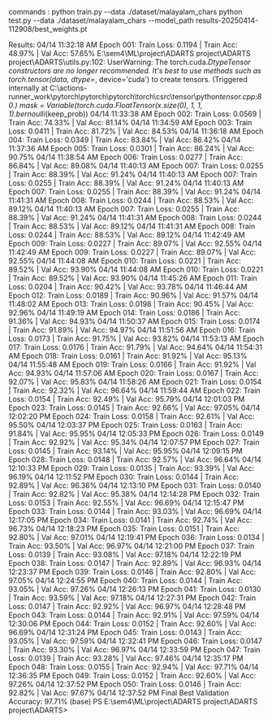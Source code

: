 commands :
python train.py --data ./dataset/malayalam_chars
python test.py --data ./dataset/malayalam_chars --model_path results-20250414-112908/best_weights.pt

Results:
04/14 11:32:18 AM Epoch 001: Train Loss: 0.1194 | Train Acc: 48.97% | Val Acc: 57.65%
E:\sem4\ML\project\ADARTS project\ADARTS project\ADARTS\utils.py:102: UserWarning: The torch.cuda._DtypeTensor constructors are no longer recommended. It's best to use methods such as torch.tensor(data, dtype=_, device='cuda') to create tensors. (Triggered internally at C:\actions-runner_work\pytorch\pytorch\pytorch\torch\csrc\tensor\python*tensor.cpp:80.)
mask = Variable(torch.cuda.FloatTensor(x.size(0), 1, 1, 1).bernoulli*(keep_prob))
04/14 11:33:38 AM Epoch 002: Train Loss: 0.0569 | Train Acc: 74.33% | Val Acc: 81.14%
04/14 11:34:59 AM Epoch 003: Train Loss: 0.0411 | Train Acc: 81.72% | Val Acc: 84.53%
04/14 11:36:18 AM Epoch 004: Train Loss: 0.0349 | Train Acc: 83.84% | Val Acc: 86.42%
04/14 11:37:36 AM Epoch 005: Train Loss: 0.0301 | Train Acc: 86.24% | Val Acc: 90.75%
04/14 11:38:54 AM Epoch 006: Train Loss: 0.0277 | Train Acc: 86.84% | Val Acc: 89.08%
04/14 11:40:13 AM Epoch 007: Train Loss: 0.0255 | Train Acc: 88.39% | Val Acc: 91.24%
04/14 11:40:13 AM Epoch 007: Train Loss: 0.0255 | Train Acc: 88.39% | Val Acc: 91.24%
04/14 11:40:13 AM Epoch 007: Train Loss: 0.0255 | Train Acc: 88.39% | Val Acc: 91.24%
04/14 11:41:31 AM Epoch 008: Train Loss: 0.0244 | Train Acc: 88.53% | Val Acc: 89.12%
04/14 11:40:13 AM Epoch 007: Train Loss: 0.0255 | Train Acc: 88.39% | Val Acc: 91.24%
04/14 11:41:31 AM Epoch 008: Train Loss: 0.0244 | Train Acc: 88.53% | Val Acc: 89.12%
04/14 11:41:31 AM Epoch 008: Train Loss: 0.0244 | Train Acc: 88.53% | Val Acc: 89.12%
04/14 11:42:49 AM Epoch 009: Train Loss: 0.0227 | Train Acc: 89.07% | Val Acc: 92.55%
04/14 11:42:49 AM Epoch 009: Train Loss: 0.0227 | Train Acc: 89.07% | Val Acc: 92.55%
04/14 11:44:08 AM Epoch 010: Train Loss: 0.0221 | Train Acc: 89.52% | Val Acc: 93.90%
04/14 11:44:08 AM Epoch 010: Train Loss: 0.0221 | Train Acc: 89.52% | Val Acc: 93.90%
04/14 11:45:26 AM Epoch 011: Train Loss: 0.0204 | Train Acc: 90.42% | Val Acc: 93.78%
04/14 11:46:44 AM Epoch 012: Train Loss: 0.0189 | Train Acc: 90.96% | Val Acc: 91.57%
04/14 11:48:02 AM Epoch 013: Train Loss: 0.0198 | Train Acc: 90.45% | Val Acc: 92.96%
04/14 11:49:19 AM Epoch 014: Train Loss: 0.0186 | Train Acc: 91.36% | Val Acc: 94.93%
04/14 11:50:37 AM Epoch 015: Train Loss: 0.0174 | Train Acc: 91.89% | Val Acc: 94.97%
04/14 11:51:56 AM Epoch 016: Train Loss: 0.0173 | Train Acc: 91.75% | Val Acc: 93.82%
04/14 11:53:13 AM Epoch 017: Train Loss: 0.0176 | Train Acc: 91.79% | Val Acc: 94.64%
04/14 11:54:31 AM Epoch 018: Train Loss: 0.0161 | Train Acc: 91.92% | Val Acc: 95.13%
04/14 11:55:48 AM Epoch 019: Train Loss: 0.0166 | Train Acc: 91.92% | Val Acc: 94.93%
04/14 11:57:06 AM Epoch 020: Train Loss: 0.0167 | Train Acc: 92.07% | Val Acc: 95.83%
04/14 11:58:26 AM Epoch 021: Train Loss: 0.0154 | Train Acc: 92.32% | Val Acc: 96.64%
04/14 11:59:44 AM Epoch 022: Train Loss: 0.0154 | Train Acc: 92.49% | Val Acc: 95.79%
04/14 12:01:03 PM Epoch 023: Train Loss: 0.0145 | Train Acc: 92.66% | Val Acc: 97.05%
04/14 12:02:20 PM Epoch 024: Train Loss: 0.0158 | Train Acc: 92.61% | Val Acc: 95.50%
04/14 12:03:37 PM Epoch 025: Train Loss: 0.0163 | Train Acc: 91.84% | Val Acc: 95.95%
04/14 12:05:33 PM Epoch 026: Train Loss: 0.0149 | Train Acc: 92.92% | Val Acc: 95.34%
04/14 12:07:57 PM Epoch 027: Train Loss: 0.0145 | Train Acc: 93.14% | Val Acc: 95.95%
04/14 12:09:15 PM Epoch 028: Train Loss: 0.0148 | Train Acc: 92.57% | Val Acc: 96.64%
04/14 12:10:33 PM Epoch 029: Train Loss: 0.0135 | Train Acc: 93.39% | Val Acc: 96.19%
04/14 12:11:52 PM Epoch 030: Train Loss: 0.0144 | Train Acc: 92.89% | Val Acc: 96.36%
04/14 12:13:10 PM Epoch 031: Train Loss: 0.0140 | Train Acc: 92.82% | Val Acc: 95.38%
04/14 12:14:28 PM Epoch 032: Train Loss: 0.0153 | Train Acc: 92.55% | Val Acc: 96.69%
04/14 12:15:47 PM Epoch 033: Train Loss: 0.0144 | Train Acc: 93.03% | Val Acc: 96.69%
04/14 12:17:05 PM Epoch 034: Train Loss: 0.0141 | Train Acc: 92.74% | Val Acc: 96.73%
04/14 12:18:23 PM Epoch 035: Train Loss: 0.0151 | Train Acc: 92.80% | Val Acc: 97.01%
04/14 12:19:41 PM Epoch 036: Train Loss: 0.0134 | Train Acc: 93.50% | Val Acc: 96.97%
04/14 12:21:00 PM Epoch 037: Train Loss: 0.0139 | Train Acc: 93.08% | Val Acc: 97.18%
04/14 12:22:19 PM Epoch 038: Train Loss: 0.0147 | Train Acc: 92.89% | Val Acc: 96.93%
04/14 12:23:37 PM Epoch 039: Train Loss: 0.0146 | Train Acc: 92.80% | Val Acc: 97.05%
04/14 12:24:55 PM Epoch 040: Train Loss: 0.0144 | Train Acc: 93.05% | Val Acc: 97.26%
04/14 12:26:13 PM Epoch 041: Train Loss: 0.0130 | Train Acc: 93.59% | Val Acc: 97.18%
04/14 12:27:31 PM Epoch 042: Train Loss: 0.0147 | Train Acc: 92.92% | Val Acc: 96.97%
04/14 12:28:48 PM Epoch 043: Train Loss: 0.0144 | Train Acc: 92.91% | Val Acc: 97.59%
04/14 12:30:06 PM Epoch 044: Train Loss: 0.0152 | Train Acc: 92.60% | Val Acc: 96.69%
04/14 12:31:24 PM Epoch 045: Train Loss: 0.0143 | Train Acc: 93.05% | Val Acc: 97.59%
04/14 12:32:41 PM Epoch 046: Train Loss: 0.0147 | Train Acc: 93.30% | Val Acc: 96.97%
04/14 12:33:59 PM Epoch 047: Train Loss: 0.0139 | Train Acc: 93.28% | Val Acc: 97.46%
04/14 12:35:17 PM Epoch 048: Train Loss: 0.0155 | Train Acc: 92.94% | Val Acc: 97.71%
04/14 12:36:35 PM Epoch 049: Train Loss: 0.0152 | Train Acc: 92.60% | Val Acc: 97.26%
04/14 12:37:52 PM Epoch 050: Train Loss: 0.0146 | Train Acc: 92.82% | Val Acc: 97.67%
04/14 12:37:52 PM Final Best Validation Accuracy: 97.71%
(base) PS E:\sem4\ML\project\ADARTS project\ADARTS project\ADARTS>
